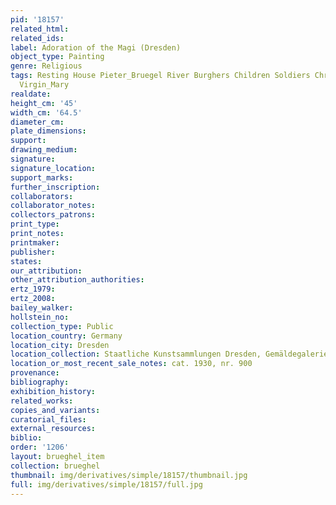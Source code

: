 ```yaml
---
pid: '18157'
related_html: 
related_ids: 
label: Adoration of the Magi (Dresden)
object_type: Painting
genre: Religious
tags: Resting House Pieter_Bruegel River Burghers Children Soldiers Christ New_Testament
  Virgin_Mary
realdate: 
height_cm: '45'
width_cm: '64.5'
diameter_cm: 
plate_dimensions: 
support: 
drawing_medium: 
signature: 
signature_location: 
support_marks: 
further_inscription: 
collaborators: 
collaborator_notes: 
collectors_patrons: 
print_type: 
print_notes: 
printmaker: 
publisher: 
states: 
our_attribution: 
other_attribution_authorities: 
ertz_1979: 
ertz_2008: 
bailey_walker: 
hollstein_no: 
collection_type: Public
location_country: Germany
location_city: Dresden
location_collection: Staatliche Kunstsammlungen Dresden, Gemäldegalerie Alte Meister
location_or_most_recent_sale_notes: cat. 1930, nr. 900
provenance: 
bibliography: 
exhibition_history: 
related_works: 
copies_and_variants: 
curatorial_files: 
external_resources: 
biblio: 
order: '1206'
layout: brueghel_item
collection: brueghel
thumbnail: img/derivatives/simple/18157/thumbnail.jpg
full: img/derivatives/simple/18157/full.jpg
---
```

